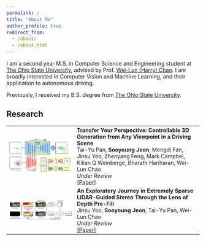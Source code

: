 ```yaml
---
permalink: /
title: "About Me"
author_profile: true
redirect_from:
  - /about/
  - /about.html
---
```


I am a second year M.S. in Computer Science and Engineering student
at [The Ohio State University](https://cse.osu.edu/),
advised by Prof. [Wei-Lun (Harry) Chao](https://sites.google.com/view/wei-lun-harry-chao). I am broadly interested in
Computer Vision
and Machine Learning, and their application to autonomous driving.

Previously, I received my B.S. degree from [The Ohio State University](https://cse.osu.edu/).

## Research

<table style="border: none; border-collapse: collapse;" border="0">

<tr style="border-collapse: separate; border-spacing:30em;">
<td style="border-collapse: collapse; border: none;">
<img src="../images/typ_pipeline.png" width="600"/> </td>


<td style="border-collapse: collapse; border: none;">
<b>Transfer Your Perspective: Controllable 3D Generation from Any Viewpoint in a Driving Scene</b>
<br>
Tai-Yu Pan, <b>Sooyoung Jeon</b>, Mengdi Fan, Jinsu Yoo, Zhenyang Feng, Mark Campbel, Kilian Q Weinberge, Bharath Hariharan, Wei-Lun Chao
<br>
<i>Under Review</i>
<br>
<span><a href="https://drive.google.com/file/d/1Wmbks1VXRQQcSll2QGBY_W8BI2Bni1e2/view?usp=sharing">[Paper]</a></span>
</td>
</tr>  

<tr style="border-collapse: separate; border-spacing:30em;">
<td style="border-collapse: collapse; border: none;">
<img src="../images/graft_pipeline.png" width="600"/> </td>


<td style="border-collapse: collapse; border: none;">
<b>An Exploratory Journey in Extremely Sparse LiDAR-Guided Stereo Through the Lens of Depth Pre-Fill</b>
<br>
Jinsu Yoo, <b>Sooyoung Jeon</b>, Tai-Yu Pan, Wei-Lun Chao

<br>
<i>Under Review</i>
<br>
<span><a href="https://drive.google.com/file/d/1SlxeasPD5fA8YPqFVCFC017B3W8UuUuL/view?usp=drive_link">[Paper]</a></span>
</td>
</tr>  

</table>
